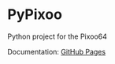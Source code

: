 # PyPixoo

Python project for the Pixoo64

Documentation: [GitHub Pages](https://numbertheory.github.io/PyPixoo/)